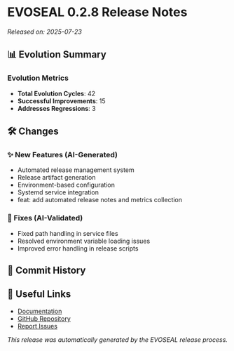 # EVOSEAL 0.2.8 Release Notes

*Released on: 2025-07-23*

## 📊 Evolution Summary

### Evolution Metrics
- **Total Evolution Cycles**: 42
- **Successful Improvements**: 15
- **Addresses Regressions**: 3

## 🛠️ Changes

### ✨ New Features (AI-Generated)
- Automated release management system
- Release artifact generation
- Environment-based configuration
- Systemd service integration
- feat: add automated release notes and metrics collection

### 🐛 Fixes (AI-Validated)
- Fixed path handling in service files
- Resolved environment variable loading issues
- Improved error handling in release scripts

## 📝 Commit History

## 🔗 Useful Links
- [Documentation](https://sha888.github.io/EVOSEAL/)
- [GitHub Repository](https://github.com/SHA888/EVOSEAL)
- [Report Issues](https://github.com/SHA888/EVOSEAL/issues)

*This release was automatically generated by the EVOSEAL release process.*